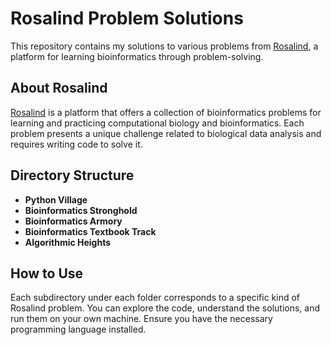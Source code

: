 # Rosalind Problem Solutions

This repository contains my solutions to various problems from [Rosalind](http://rosalind.info/), a platform for learning bioinformatics through problem-solving.

## About Rosalind

[Rosalind](http://rosalind.info/) is a platform that offers a collection of bioinformatics problems for learning and practicing computational biology and bioinformatics. Each problem presents a unique challenge related to biological data analysis and requires writing code to solve it.

## Directory Structure

- **Python Village**
- **Bioinformatics Stronghold**
- **Bioinformatics Armory**
- **Bioinformatics Textbook Track**
- **Algorithmic Heights**

## How to Use

Each subdirectory under each folder corresponds to a specific kind of Rosalind problem. You can explore the code, understand the solutions, and run them on your own machine. Ensure you have the necessary programming language installed.


